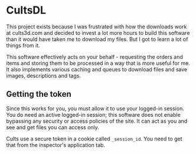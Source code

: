 # CultsDL

This project exists because I was frustrated with how the downloads work at cults3d.com and decided to invest a lot more hours to build this software than it would have taken me to download my files. But I got to learn a lot of things from it.

This software effectively acts on your behalf - requesting the orders and items and storing them to be processed in a way that is more useful for me. It also implements various caching and queues to download files and save images, descriptions and tags.

## Getting the token

Since this works for you, you must allow it to use your logged-in session. You do need an active logged-in session; this software does not enable bypassing any security or access policies of the site. It can act as you and see and get files you can access only.

Cults use a secure token in a cookie called `_session_id`. You need to get that from the inspector's application tab.
